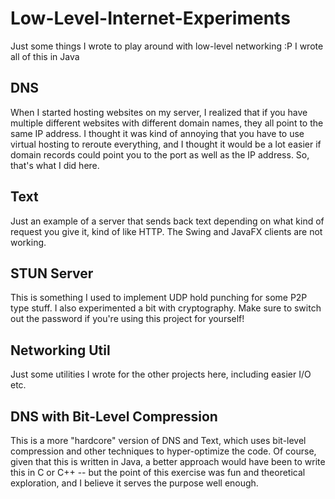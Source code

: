 # Low-Level-Internet-Experiments

Just some things I wrote to play around with low-level networking :P
I wrote all of this in Java

## DNS
When I started hosting websites on my server, I realized that if you have multiple different websites with different domain names, they all point to the same IP address. I thought it was kind of annoying that you have to use virtual hosting to reroute everything, and I thought it would be a lot easier if domain records could point you to the port as well as the IP address. So, that's what I did here. 

## Text
Just an example of a server that sends back text depending on what kind of request you give it, kind of like HTTP. The Swing and JavaFX clients are not working. 

## STUN Server
This is something I used to implement UDP hold punching for some P2P type stuff. I also experimented a bit with cryptography. Make sure to switch out the password if you're using this project for yourself!

## Networking Util
Just some utilities I wrote for the other projects here, including easier I/O etc.

## DNS with Bit-Level Compression
This is a more "hardcore" version of DNS and Text, which uses bit-level compression and other techniques to hyper-optimize the code. Of course, given that this is written in Java, a better approach would have been to write this in C or C++ -- but the point of this exercise was fun and theoretical exploration, and I believe it serves the purpose well enough. 
